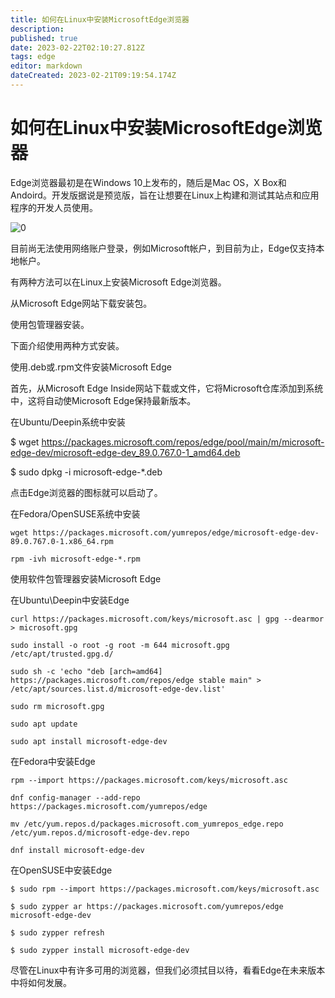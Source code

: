 ```yaml
---
title: 如何在Linux中安装MicrosoftEdge浏览器
description: 
published: true
date: 2023-02-22T02:10:27.812Z
tags: edge
editor: markdown
dateCreated: 2023-02-21T09:19:54.174Z
---
```


# 如何在Linux中安装MicrosoftEdge浏览器

Edge浏览器最初是在Windows 10上发布的，随后是Mac OS，X Box和Andoird。开发版据说是预览版，旨在让想要在Linux上构建和测试其站点和应用程序的开发人员使用。

![0](https://inews.gtimg.com/newsapp_bt/0/13152103530/1000)

目前尚无法使用网络账户登录，例如Microsoft帐户，到目前为止，Edge仅支持本地帐户。

有两种方法可以在Linux上安装Microsoft Edge浏览器。

从Microsoft Edge网站下载安装包。

使用包管理器安装。

下面介绍使用两种方式安装。

使用.deb或.rpm文件安装Microsoft Edge

首先，从Microsoft Edge Inside网站下载或文件，它将Microsoft仓库添加到系统中，这将自动使Microsoft Edge保持最新版本。

在Ubuntu/Deepin系统中安装

$ wget https://packages.microsoft.com/repos/edge/pool/main/m/microsoft-edge-dev/microsoft-edge-dev_89.0.767.0-1_amd64.deb

$ sudo dpkg -i microsoft-edge-*.deb

点击Edge浏览器的图标就可以启动了。


在Fedora/OpenSUSE系统中安装

`wget https://packages.microsoft.com/yumrepos/edge/microsoft-edge-dev-89.0.767.0-1.x86_64.rpm`

`rpm -ivh microsoft-edge-*.rpm`

使用软件包管理器安装Microsoft Edge

在Ubuntu\Deepin中安装Edge

`curl https://packages.microsoft.com/keys/microsoft.asc | gpg --dearmor > microsoft.gpg`

`sudo install -o root -g root -m 644 microsoft.gpg /etc/apt/trusted.gpg.d/`

`sudo sh -c 'echo "deb [arch=amd64] https://packages.microsoft.com/repos/edge stable main" > /etc/apt/sources.list.d/microsoft-edge-dev.list'`

`sudo rm microsoft.gpg`

`sudo apt update`

`sudo apt install microsoft-edge-dev`

在Fedora中安装Edge

`rpm --import https://packages.microsoft.com/keys/microsoft.asc`

`dnf config-manager --add-repo https://packages.microsoft.com/yumrepos/edge`

`mv /etc/yum.repos.d/packages.microsoft.com_yumrepos_edge.repo /etc/yum.repos.d/microsoft-edge-dev.repo`

`dnf install microsoft-edge-dev`

在OpenSUSE中安装Edge

```
$ sudo rpm --import https://packages.microsoft.com/keys/microsoft.asc

$ sudo zypper ar https://packages.microsoft.com/yumrepos/edge microsoft-edge-dev

$ sudo zypper refresh

$ sudo zypper install microsoft-edge-dev
```
尽管在Linux中有许多可用的浏览器，但我们必须拭目以待，看看Edge在未来版本中将如何发展。

